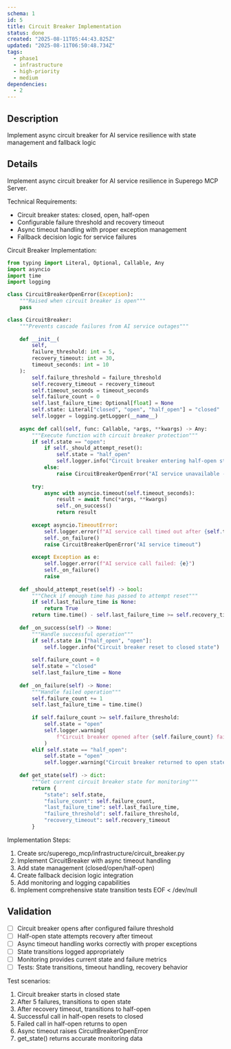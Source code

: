 ```yaml
---
schema: 1
id: 5
title: Circuit Breaker Implementation
status: done
created: "2025-08-11T05:44:43.825Z"
updated: "2025-08-11T06:50:48.734Z"
tags:
  - phase1
  - infrastructure
  - high-priority
  - medium
dependencies:
  - 2
---
```

## Description
Implement async circuit breaker for AI service resilience with state management and fallback logic

## Details
Implement async circuit breaker for AI service resilience in Superego MCP Server.

Technical Requirements:
- Circuit breaker states: closed, open, half-open
- Configurable failure threshold and recovery timeout
- Async timeout handling with proper exception management
- Fallback decision logic for service failures

Circuit Breaker Implementation:
```python
from typing import Literal, Optional, Callable, Any
import asyncio
import time
import logging

class CircuitBreakerOpenError(Exception):
    """Raised when circuit breaker is open"""
    pass

class CircuitBreaker:
    """Prevents cascade failures from AI service outages"""
    
    def __init__(
        self,
        failure_threshold: int = 5,
        recovery_timeout: int = 30,
        timeout_seconds: int = 10
    ):
        self.failure_threshold = failure_threshold
        self.recovery_timeout = recovery_timeout
        self.timeout_seconds = timeout_seconds
        self.failure_count = 0
        self.last_failure_time: Optional[float] = None
        self.state: Literal["closed", "open", "half_open"] = "closed"
        self.logger = logging.getLogger(__name__)
        
    async def call(self, func: Callable, *args, **kwargs) -> Any:
        """Execute function with circuit breaker protection"""
        if self.state == "open":
            if self._should_attempt_reset():
                self.state = "half_open"
                self.logger.info("Circuit breaker entering half-open state")
            else:
                raise CircuitBreakerOpenError("AI service unavailable - circuit breaker open")
                
        try:
            async with asyncio.timeout(self.timeout_seconds):
                result = await func(*args, **kwargs)
                self._on_success()
                return result
                
        except asyncio.TimeoutError:
            self.logger.error(f"AI service call timed out after {self.timeout_seconds}s")
            self._on_failure()
            raise CircuitBreakerOpenError("AI service timeout")
            
        except Exception as e:
            self.logger.error(f"AI service call failed: {e}")
            self._on_failure()
            raise
            
    def _should_attempt_reset(self) -> bool:
        """Check if enough time has passed to attempt reset"""
        if self.last_failure_time is None:
            return True
        return time.time() - self.last_failure_time >= self.recovery_timeout
        
    def _on_success(self) -> None:
        """Handle successful operation"""
        if self.state in ["half_open", "open"]:
            self.logger.info("Circuit breaker reset to closed state")
            
        self.failure_count = 0
        self.state = "closed"
        self.last_failure_time = None
        
    def _on_failure(self) -> None:
        """Handle failed operation"""
        self.failure_count += 1
        self.last_failure_time = time.time()
        
        if self.failure_count >= self.failure_threshold:
            self.state = "open" 
            self.logger.warning(
                f"Circuit breaker opened after {self.failure_count} failures"
            )
        elif self.state == "half_open":
            self.state = "open"
            self.logger.warning("Circuit breaker returned to open state")
            
    def get_state(self) -> dict:
        """Get current circuit breaker state for monitoring"""
        return {
            "state": self.state,
            "failure_count": self.failure_count,
            "last_failure_time": self.last_failure_time,
            "failure_threshold": self.failure_threshold,
            "recovery_timeout": self.recovery_timeout
        }
```

Implementation Steps:
1. Create src/superego_mcp/infrastructure/circuit_breaker.py
2. Implement CircuitBreaker with async timeout handling
3. Add state management (closed/open/half-open)
4. Create fallback decision logic integration
5. Add monitoring and logging capabilities
6. Implement comprehensive state transition tests
EOF < /dev/null

## Validation
- [ ] Circuit breaker opens after configured failure threshold
- [ ] Half-open state attempts recovery after timeout
- [ ] Async timeout handling works correctly with proper exceptions
- [ ] State transitions logged appropriately  
- [ ] Monitoring provides current state and failure metrics
- [ ] Tests: State transitions, timeout handling, recovery behavior

Test scenarios:
1. Circuit breaker starts in closed state
2. After 5 failures, transitions to open state
3. After recovery timeout, transitions to half-open
4. Successful call in half-open resets to closed
5. Failed call in half-open returns to open
6. Async timeout raises CircuitBreakerOpenError
7. get_state() returns accurate monitoring data